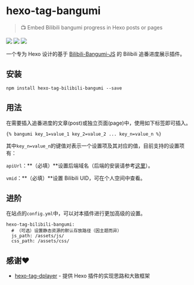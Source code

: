 # hexo-tag-bangumi

> 📺 Embed Bilibili bangumi progress in Hexo posts or pages

[![](https://img.shields.io/npm/v/hexo-tag-bilibili-bangumi.svg?style=flat-square)](https://www.npmjs.com/package/hexo-tag-bilibili-bangumi)
[![](https://img.shields.io/badge/Author-Hans362-blue.svg?style=flat-square)](https://hans362.cn)
[![](https://img.shields.io/npm/l/hexo-tag-bilibili-bangumi.svg?style=flat-square)](https://github.com/hans362/hexo-tag-bilibili-bangumi/blob/master/LICENSE)

一个专为 Hexo 设计的基于 [Bilibili-Bangumi-JS](https://github.com/hans362/Bilibili-Bangumi-JS) 的 Bilibili 追番进度展示插件。

## 安装

```
npm install hexo-tag-bilibili-bangumi --save 
```

## 用法

在需要插入追番进度的文章(post)或独立页面(page)中，使用如下标签即可插入。

```
{% bangumi key_1=value_1 key_2=value_2 ... key_n=value_n %}
```

其中`key_n=value_n`的键值对表示一个设置项及其对应的值，目前支持的设置项有：

`apiUrl`：**（必填）**设置后端域名（后端的安装请参考[这里](https://github.com/hans362/Bilibili-Bangumi-JS#%E5%90%8E%E7%AB%AF%E5%AE%89%E8%A3%85)）。

`vmid`：**（必填）**设置 Bilibili UID，可在个人空间中查看。

## 进阶

在站点的`config.yml`中，可以对本插件进行更加高级的设置。

```
hexo-tag-bilibili-bangumi:
  # （可选）设置静态资源的默认存放路径（因主题而异）
  js_path: /assets/js/
  css_path: /assets/css/
```

## 感谢❤️

- [hexo-tag-dplayer](https://github.com/MoePlayer/hexo-tag-dplayer) - 提供 Hexo 插件的实现思路和大致框架